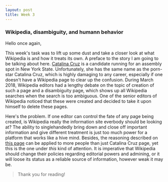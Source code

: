 ```yaml
---
layout: post
title: Week 3
---
```



### Wikipedia, disambiguity, and humann behavior

Hello once again,

This week's task was to lift up some dust and take a closer look at what Wikipedia is and how it treats its own. A preface to the story I am going to be talking about here. [Catalina Cruz](https://www.cruzfornewyork.com/meet-catalina/) is a candidate running for an assembly spot in New York State. Unfortunately, she has the same name as the porn-star Catalina Cruz, which is highly damaging to any career, especially if one doesn't have a Wikipedia page to clear up the confusion. During March 2018, Wikipedia editors had a lengthy debate on the topic of creation of such a page and a disambiguity page, which shows up all Wikipedia searches when the search is too ambiguous. One of the senior editors of Wikipedia noticed that these were created and decided to take it upon himself to delete these pages.

Here's the problem. If one editor can control the fate of any page being created, is Wikipedia really the information site everbody should be looking at? The ability to singlehandedly bring down and close off important information and give different treatment is just too much power for a platform that works like a hive mind. Besides, the reasoning described on [this page]() can be applied to more people than just Catalina Cruz page, yet this is the one under *this* kind of attention. It is imperative that Wikipedia should change their policies regarding editorial powers and admining, or it will loose its status as a reliable source of information, however weak it may be.

>Thank you for reading!
